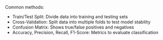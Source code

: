 Common methods:

- Train/Test Split: Divide data into training and testing sets
- Cross-Validation: Split data into multiple folds to test model stability
- Confusion Matrix: Shows true/false positives and negatives
- Accuracy, Precision, Recall, F1-Score: Metrics to evaluate classification
